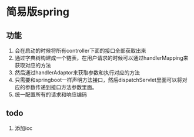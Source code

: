 # 简易版spring

## 功能
1. 会在启动的时候将所有controller下面的接口全部获取出来
2. 通过字典树构建成一个链表，在用户请求的时候可以通过handlerMapping来获取对应的方法
3. 然后通过handlerAdaptor来获取参数和执行对应的方法
4. 只需要和springboot一样声明方法接口，然后dispatchServlet里面可以将对应的参数传递到接口方法参数里面。
5. 统一配置所有的请求和响应编码

## todo
1. 添加ioc 



